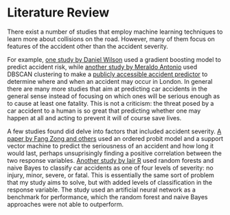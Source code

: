 # Literature Review

There exist a number of studies that employ machine learning techniques to learn more about collisions on the road. However, many of them focus on features of the accident other than the accident severity.

For example, [one study by Daniel Wilson](https://medium.com/geoai/using-machine-learning-to-predict-car-accident-risk-4d92c91a7d57) used a gradient boosting model to predict accident risk, while [another study by Meraldo Antonio](https://towardsdatascience.com/live-prediction-of-traffic-accident-risks-using-machine-learning-and-google-maps-d2eeffb9389e) used DBSCAN clustering to make a [publicly accessible accident predictor](https://kteo7.pythonanywhere.com/) to determine where and when an accident may occur in London. In general there are many more studies that aim at predicting car accidents in the general sense instead of focusing on which ones will be serious enough as to cause at least one fatality. This is not a criticism: the threat posed by a car accident to a human is so great that predicting whether one may happen at all and acting to prevent it will of course save lives.

A few studies found did delve into factors that included accident severity. [A paper by Fang Zong and others](https://www.hindawi.com/journals/mpe/2013/547904/) used an ordered probit model and a support vector machine to predict the seriousness of an accident and how long it would last, perhaps unsuprisingly finding a positive correlation between the two response variables. [Another study by Iair R](https://towardsdatascience.com/predicting-crash-severity-for-nz-road-accidents-6214117e73fb) used random forests and naive Bayes to classify car accidents as one of four levels of severity: no injury, minor, severe, or fatal. This is essentially the same sort of problem that my study aims to solve, but with added levels of classification in the response variable. The study used an artificial neural network as a benchmark for performance, which the random forest and naive Bayes approaches were not able to outperform.